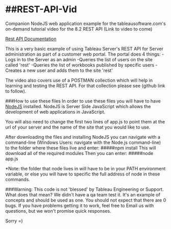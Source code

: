 ##REST-API-Vid
============

Companion NodeJS web application example for the tableausoftware.com's on-demand tutorial video for the 8.2 REST API
(Link to video to come)

[Rest API Documentation](http://onlinehelp.tableausoftware.com/v8.2/server/en-us/help.htm#rest_api.htm%3FTocPath%3DREST%20API%7C_____0)

This is a very basic example of using Tableau Server's REST API for Server administration as part of a customer web portal.
The portal does 4 things:
-Logs in to the Server as an admin
-Queries the list of users on the site called 'rest'
-Queries the list of workbooks published by specific users
-Creates a new user and adds them to the site 'rest'

The video also covers use of a POSTMAN collection which will help in learning and testing the REST API.
For that collection please see (github link to follow).

###How to use these files
In order to use these files you will have to have [NodeJS](http://nodejs.org/) installed. NodeJS is Server Side JavaScript which allows the development of web applications in JavaScript.

You will also need to change the first two lines of app.js to point them at the url of your server and the name of the site that you would like to use.

After downloading the files and installing NodeJS you can navigate with a command-line (Windows Users: navigate with the Node.js command-line) to the folder where these files live and enter:
#####npm install
This will download all of the required modules
Then you can enter:
#####node app.js

*Note: the folder that node lives in will have to be in your PATH environment variable, or else you will have to specific the full address of node in these commands.

###Warning:
This code is not 'blessed' by Tableau Engineering or Support.
What does that mean? We didn't have a qa team test it. It's an example of concepts and should be used as one.
You should not expect that there are 0 bugs.
If you have problems getting it to work, feel free to Email us with questions, but we won't promise quick responses.

Sorry =)